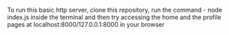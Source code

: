 To run this basic http server, clone this repository, run the command - node index.js inside the terminal and then try accessing the home and the profile pages at localhost:8000/127.0.0.1:8000 in your browser
